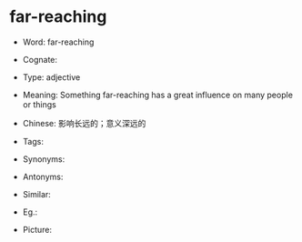 # far-reaching

- Word: far-reaching
- Cognate: 

- Type: adjective
- Meaning: Something far-reaching has a great influence on many people or things
- Chinese: 影响长远的；意义深远的
- Tags: 
- Synonyms: 
- Antonyms: 
- Similar: 
- Eg.: 
- Picture: 

